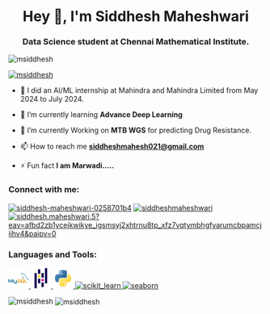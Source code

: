 <h1 align="center">Hey 👋, I'm Siddhesh Maheshwari</h1>
<h3 align="center">Data Science student at Chennai Mathematical Institute.</h3>

<p align="left"> <img src="https://komarev.com/ghpvc/?username=msiddhesh&label=Profile%20views&color=0e75b6&style=flat" alt="msiddhesh" /> </p>

<p align="left"> <a href="https://github.com/ryo-ma/github-profile-trophy"><img src="https://github-profile-trophy.vercel.app/?username=msiddhesh" alt="msiddhesh" /></a> </p>

- 🔭 I did an AI/ML internship at Mahindra and Mahindra Limited from May 2024 to July 2024.

- 🌱 I’m currently learning **Advance Deep Learning** 

- 🧪  I’m currently Working on **MTB WGS** for predicting Drug Resistance.
  
- 📫 How to reach me **siddheshmahesh021@gmail.com**

- ⚡ Fun fact **I am Marwadi.....**

<h3 align="left">Connect with me:</h3>
<p align="left">
<a href="https://linkedin.com/in/siddhesh-maheshwari-0258701b4" target="blank"><img align="center" src="https://raw.githubusercontent.com/rahuldkjain/github-profile-readme-generator/master/src/images/icons/Social/linked-in-alt.svg" alt="siddhesh-maheshwari-0258701b4" height="30" width="40" /></a>
<a href="https://kaggle.com/siddheshmaheshwari" target="blank"><img align="center" src="https://raw.githubusercontent.com/rahuldkjain/github-profile-readme-generator/master/src/images/icons/Social/kaggle.svg" alt="siddheshmaheshwari" height="30" width="40" /></a>
<a href="https://fb.com/siddhesh.maheshwari.5?eav=afbd2zb1ycejkwikye_igsmsyj2xhtrnu8tp_xfz7vqtymbhgfyarumcbpamcjijhv4&paipv=0" target="blank"><img align="center" src="https://raw.githubusercontent.com/rahuldkjain/github-profile-readme-generator/master/src/images/icons/Social/facebook.svg" alt="siddhesh.maheshwari.5?eav=afbd2zb1ycejkwikye_igsmsyj2xhtrnu8tp_xfz7vqtymbhgfyarumcbpamcjijhv4&paipv=0" height="30" width="40" /></a>
</p>

<h3 align="left">Languages and Tools:</h3>
<p align="left"> <a href="https://www.mysql.com/" target="_blank" rel="noreferrer"> <img src="https://raw.githubusercontent.com/devicons/devicon/master/icons/mysql/mysql-original-wordmark.svg" alt="mysql" width="40" height="40"/> </a> <a href="https://pandas.pydata.org/" target="_blank" rel="noreferrer"> <img src="https://raw.githubusercontent.com/devicons/devicon/2ae2a900d2f041da66e950e4d48052658d850630/icons/pandas/pandas-original.svg" alt="pandas" width="40" height="40"/> </a> <a href="https://www.python.org" target="_blank" rel="noreferrer"> <img src="https://raw.githubusercontent.com/devicons/devicon/master/icons/python/python-original.svg" alt="python" width="40" height="40"/> </a> <a href="https://scikit-learn.org/" target="_blank" rel="noreferrer"> <img src="https://upload.wikimedia.org/wikipedia/commons/0/05/Scikit_learn_logo_small.svg" alt="scikit_learn" width="40" height="40"/> </a> <a href="https://seaborn.pydata.org/" target="_blank" rel="noreferrer"> <img src="https://seaborn.pydata.org/_images/logo-mark-lightbg.svg" alt="seaborn" width="40" height="40"/> </a> </p>

<p><img align="left" src="https://github-readme-stats.vercel.app/api/top-langs?username=msiddhesh&show_icons=true&locale=en&layout=compact" alt="msiddhesh" /></p>

<p>&nbsp;<img align="center" src="https://github-readme-stats.vercel.app/api?username=msiddhesh&show_icons=true&locale=en" alt="msiddhesh" /></p>
